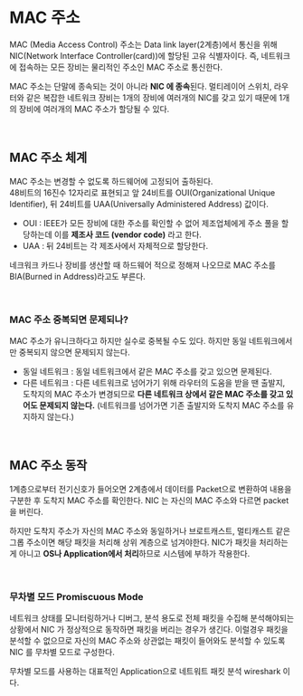 # MAC 주소

MAC (Media Access Control) 주소는 Data link layer(2계층)에서 통신을 위해 NIC(Network Interface Controller(card))에 할당된 고유 식별자이다.
즉, 네트워크에 접속하는 모든 장비는 물리적인 주소인 MAC 주소로 통신한다.<br>

MAC 주소는 단말에 종속되는 것이 아니라 **NIC 에 종속**된다. 
멀티레이어 스위치, 라우터와 같은 복잡한 네트워크 장비는 1개의 장비에 여러개의 NIC를 갖고 있기 때문에 1개의 장비에 여러개의 MAC 주소가 할당될 수 있다.

<br>

## MAC 주소 체계

MAC 주소는 변경할 수 없도록 하드웨어에 고정되어 출하된다.<br>
48비트의 16진수 12자리로 표현되고 앞 24비트를 OUI(Organizational Unique Identifier), 뒤 24비트를 UAA(Universally Administered Address) 값이다.

- OUI : IEEE가 모든 장비에 대한 주소를 확인할 수 없어 제조업체에게 주소 풀을 할당하는데 이를 **제조사 코드 (vendor code)** 라고 한다.
- UAA : 뒤 24비트는 각 제조사에서 자체적으로 할당한다.

네크워크 카드나 장비를 생산할 때 하드웨어 적으로 정해져 나오므로 MAC 주소를 BIA(Burned in Address)라고도 부른다.

<br>

### MAC 주소 중복되면 문제되나?

MAC 주소가 유니크하다고 하지만 실수로 중복될 수도 있다. 하지만 동일 네트워크에서만 중복되지 않으면 문제되지 않는다.

- 동일 네트워크 : 동일 네트워크에서 같은 MAC 주소를 갖고 있으면 문제된다.
- 다른 네트워크 : 다른 네트워크로 넘어가기 위해 라우터의 도움을 받을 땐 출발지, 도착지의 MAC 주소가 변경되므로 **다른 네트워크 상에서 같은 MAC 주소를 갖고 있어도 문제되지 않는다.** (네트워크를 넘어가면 기존 출발지와 도착지 MAC 주소를 유지하지 않는다.)

<br>

## MAC 주소 동작

1계층으로부터 전기신호가 들어오면 2계층에서 데이터를 Packet으로 변환하여 내용을 구분한 후 도착지 MAC 주소를 확인한다. 
NIC 는 자신의 MAC 주소와 다르면 packet 을 버린다.
<br>

하지만 도착지 주소가 자신의 MAC 주소와 동일하거나 브로트캐스트, 멀티캐스트 같은 그롭 주소이면 해당 패킷을 처리해 상위 계층으로 넘겨야한다.
NIC가 패킷을 처리하는게 아니고 **OS나 Application에서 처리**하므로 시스템에 부하가 작용한다.

<br>

### 무차별 모드 Promiscuous Mode

네트워크 상태를 모니터링하거나 디버그, 분석 용도로 전체 패킷을 수집해 분석해야되는 상황에서 NIC 가 정상적으로 동작하면 패킷을 버리는 경우가 생긴다.
이럴경우 패킷을 분석할 수 없으므로 자신의 MAC 주소와 상관없는 패킷이 들어와도 분석할 수 있도록 NIC 를 무차별 모드로 구성한다.<br>

무차별 모드를 사용하는 대표적인 Application으로 네트워트 패킷 분석 wireshark 이다.
